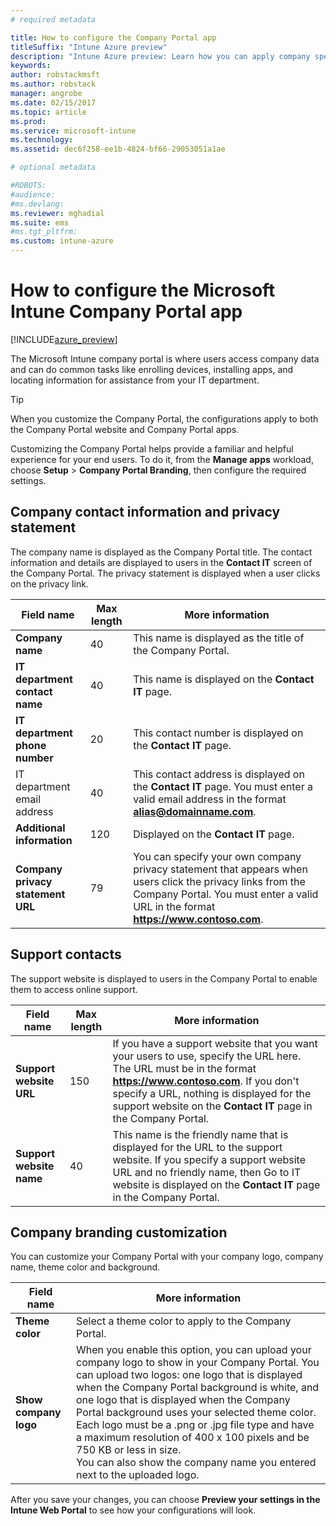 ```yaml
---
# required metadata

title: How to configure the Company Portal apptitleSuffix: "Intune Azure preview"
description: "Intune Azure preview: Learn how you can apply company specific branding to the Intune Company Portal app. "
keywords:
author: robstackmsft
ms.author: robstack
manager: angrobe
ms.date: 02/15/2017
ms.topic: article
ms.prod:
ms.service: microsoft-intune
ms.technology:
ms.assetid: dec6f258-ee1b-4824-bf66-29053051a1ae

# optional metadata

#ROBOTS:
#audience:
#ms.devlang:
ms.reviewer: mghadial
ms.suite: ems
#ms.tgt_pltfrm:
ms.custom: intune-azure
---
```


# How to configure the Microsoft Intune Company Portal app

[!INCLUDE[azure_preview](../includes/azure_preview.md)]

The Microsoft Intune company portal is where users access company data and can do common tasks like enrolling devices, installing apps, and locating information for assistance from your IT department.

> [!Tip]
> When you customize the Company Portal, the configurations apply to both the Company Portal website and Company Portal apps.

Customizing the Company Portal helps provide a familiar and helpful experience for your end users. To do it, from the **Manage apps** workload, choose  **Setup** > **Company Portal Branding**, then configure the required settings.

## Company contact information and privacy statement
The company name is displayed as the Company Portal title. The contact information and details are displayed to users in the **Contact IT** screen of the Company Portal. The privacy statement is displayed when a user clicks on the privacy link.


|Field name|Max length|More information|
|-|-|-|
|**Company name**|40|This name is displayed as the title of the Company Portal.|
|**IT department contact name**|40|This name is displayed on the **Contact IT** page.|
|**IT department phone number**|20|This contact number is displayed on the **Contact IT** page.|
|IT department email address|40|This contact address is displayed on the **Contact IT** page. You must enter a valid email address in the format **alias@domainname.com**.|
|**Additional information**|120|Displayed on the **Contact IT** page.|
|**Company privacy statement URL**|79|You can specify your own company privacy statement that appears when users click the privacy links from the Company Portal. You must enter a valid URL in the format **https://www.contoso.com**.|

## Support contacts
The support website is displayed to users in the Company Portal to enable them to access online support.



|Field name|Max length|More information|
|-|-|-|
|**Support website URL**|150|If you have a support website that you want your users to use, specify the URL here. The URL must be in the format **https://www.contoso.com**. If you don't specify a URL, nothing is displayed for the support website on the **Contact IT** page in the Company Portal.|
|**Support website name**|40|This name is the friendly name that is displayed for the URL to the support website. If you specify a support website URL and no friendly name, then Go to IT website is displayed on the **Contact IT** page in the Company Portal.

## Company branding customization
You can customize your Company Portal with your company logo, company name, theme color and background.



|Field name|More information|
|-|-|
|**Theme color**|Select a theme color to apply to the Company Portal.|
|**Show company logo**|When you enable this option, you can upload your company logo to show in your Company Portal. You can upload two logos: one logo that is displayed when the Company Portal background is white, and one logo that is displayed when the Company Portal background uses your selected theme color. Each logo must be a .png or .jpg file type and have a maximum resolution of 400 x 100 pixels and be 750 KB or less in size.<br>You can also show the company name you entered next to the uploaded logo.|

After you save your changes, you can choose **Preview your settings in the Intune Web Portal** to see how your configurations will look.
